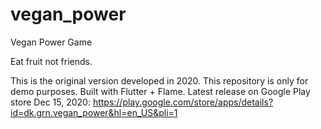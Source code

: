# vegan_power

Vegan Power Game

Eat fruit not friends.

This is the original version developed in 2020. This repository is only for demo purposes. Built with Flutter + Flame.
Latest release on Google Play store Dec 15, 2020: https://play.google.com/store/apps/details?id=dk.grn.vegan_power&hl=en_US&pli=1
